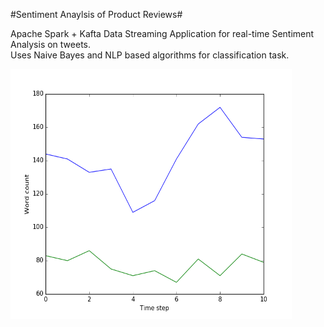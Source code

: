#Sentiment Anaylsis of Product Reviews#

Apache Spark + Kafta Data Streaming Application for real-time Sentiment Analysis on tweets. <br/>
Uses Naive Bayes and NLP based algorithms for classification task.

<img src="twitterStream.png" width="450px" height="400px"/>
